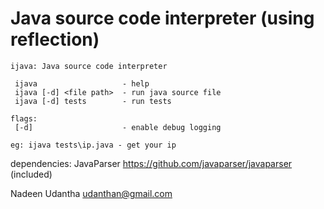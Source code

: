 # Java source code interpreter (using reflection)

```
ijava: Java source code interpreter

 ijava                   - help
 ijava [-d] <file path>  - run java source file
 ijava [-d] tests        - run tests

flags:
 [-d]                    - enable debug logging

eg: ijava tests\ip.java - get your ip
```

dependencies:
  JavaParser https://github.com/javaparser/javaparser (included)

Nadeen Udantha udanthan@gmail.com
